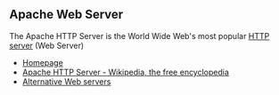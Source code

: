 ## Apache Web Server

The Apache HTTP Server is the World Wide Web's most popular [HTTP server](https://fr.wikipedia.org/wiki/Serveur_HTTP) (Web Server)

 * [Homepage](https://httpd.apache.org/)
 * [Apache HTTP Server - Wikipedia, the free encyclopedia](https://en.wikipedia.org/wiki/Apache_HTTP_Server)
 * [Alternative Web servers](https://github.com/n1trux/awesome-sysadmin#web)
